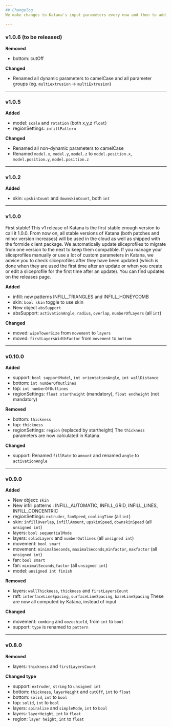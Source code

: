 ```yaml
---
## Changelog
We make changes to Katana's input parameters every now and then to add even more functionality. For platform users, there is no action required. If you use manual sliceparameters however, it is advised to check this log to see if your app is still up to date.

---
```

### v1.0.6 (to be released)
**Removed**
- bottom: cutOff

**Changed**
- Renamed all dynamic parameters to camelCase and all parameter groups (eg. `multiextrusion` -> `multiExtrusion`)

---
### v1.0.5
**Added**
- model: `scale` and `rotation` (both x,y,z `float`)
- regionSettings: `infillPattern`

**Changed**
 - Renamed all non-dynamic parameters to camelCase
 - Renamed `model.x`, `model.y`, `model.z` to `model.position.x`, `model.position.y`, `model.position.z` 

---
### v1.0.2
**Added**
- skin: `upskinCount` and `downskinCount`, both `int`


---
### v1.0.0
First stable! This v1 release of Katana is the first stable enough version to call it 1.0.0. From now on, all stable versions of Katana (both patches and minor version increases) will be used in the cloud as well as shipped with the formide client package. We automatically update sliceprofiles to migrate from one version to the next to keep them compatible. If you manage your sliceprofiles manually or use a lot of custom parameters in Katana, we advice you to check sliceprofiles after they have been updated (which is done when they are used the first time after an update or when you create or edit a sliceprofile for the first time after an update). You can find updates on the releases page.

**Added**
- infill: new patterns INFILL_TRIANGLES and INFILL_HONEYCOMB
- skin: `bool skin` toggle to use skin
- New object `absSupport`
- absSupport: `activationAngle`, `radius`, `overlap`, `numberOfLayers` (all `int`)

**Changed**
- moved: `wipeTowerSize` from `movement` to `layers`
- moved: `firstLayersWidthFactor` from `movement` to `bottom`

---
### v0.10.0
**Added**
- support: `bool supportModel`, `int orientationAngle`, `int wallDistance`
- bottom: `int numberOfOutlines`
- top: `int numberOfOutlines`
- regionSettings: `float startheight` (mandatory), `float endheight` (not mandatory)

**Removed**
- bottom: `thickness`
- top: `thickness`
- regionSettings: `region` (replaced by startheight)
The `thickness` parameters are now calculated in Katana.

**Changed**
- support: Renamed `fillRate` to `amount` and renamed `angle` to `activationAngle`

---
### v0.9.0
**Added**
- New object: `skin`
- New infill patterns : INFILL_AUTOMATIC, INFILL_GRID, INFILL_LINES, INFILL_CONCENTRIC
- regionSettings: `extruder`, `fanSpeed`, `coolingTime` (all `int`)
- skin: `infillOverlap`, `infillAmount`, `upskinSpeed`, `downskinSpeed` (all `unsigned int`)
- layers: `bool sequentialMode`
- layers: `solidLayers` and `numberOutlines` (all `unsigned int`)
- movement: `bool smart` 
- movement: `minimalSeconds`, `maximalSeconds`,`minfactor`, `maxfactor` (all `unsigned int`)
- fan: `bool smart`
- fan: `minimalSeconds`,`factor`  (all `unsigned int`)
- model: `unsigned int finish`

**Removed**
- layers: `wallThickness`, `thickness` and `firstLayersCount` 
- raft: `interfaceLineSpacing`, `surfaceLineSpacing`, `baseLineSpacing`
These are now all computed by Katana, instead of input
 
**Changed**
- movement: `combing` and `oozeshield`, from `int` to `bool`
- support: `type` is renamed to `pattern`

---
### v0.8.0
**Removed**
- layers: `thickness` and `firstLayersCount` 

**Changed type**
- support: `extruder`, `string` to `unsigned int`
- bottom: `thickness`, `layerHeight` and `cutOff`, `int` to `float`
- bottom: `solid`, `int` to `bool`
- top: `solid`, `int` to `bool`
- layers: `spiralize` and `simpleMode`, `int` to `bool`
- layers: `layerHeight`, `int` to `float`
- region: `layer height`, `int` to `float`
